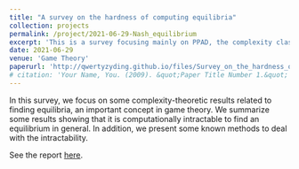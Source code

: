```yaml
---
title: "A survey on the hardness of computing equilibria"
collection: projects
permalink: /project/2021-06-29-Nash_equilibrium
excerpt: 'This is a survey focusing mainly on PPAD, the complexity class capturing the hardness of computing Nash equilibria.'
date: 2021-06-29
venue: 'Game Theory'
paperurl: 'http://qwertyzyding.github.io/files/Survey_on_the_hardness_of_computing_equilibria.pdf'
# citation: 'Your Name, You. (2009). &quot;Paper Title Number 1.&quot; <i>Journal 1</i>. 1(1).'
---
```


In this survey, we focus on some complexity-theoretic results related to finding equilibria, an important concept in game theory. We summarize some results showing that it is computationally intractable to find an equilibrium in general. In addition, we present some known methods to deal with the intractability.

See the report [here](http://qwertyzyding.github.io/files/Survey_on_the_hardness_of_computing_equilibria.pdf).
